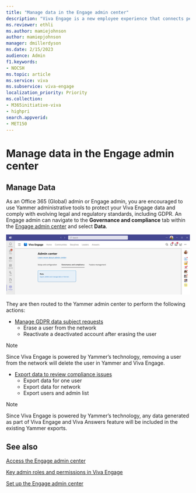 ```yaml
---
title: "Manage data in the Engage admin center"
description: "Viva Engage is a new employee experience that connects people across the company—wherever and whenever they work—so that everyone is included and engaged."
ms.reviewer: ethli
ms.author: mamiejohnson
author: mamiepjohnson
manager: dmillerdyson
ms.date: 2/15/2023
audience: Admin
f1.keywords:
- NOCSH
ms.topic: article
ms.service: viva
ms.subservice: viva-engage
localization_priority: Priority
ms.collection:  
- M365initiative-viva
- highpri
search.appverid:
- MET150
---
```


# Manage data in the Engage admin center

## Manage Data
As an Office 365 (Global) admin or Engage admin, you are encouraged to use Yammer administrative tools to protect your Viva Engage data and comply with evolving legal and regulatory standards, including GDPR. An Engage admin can navigate to the **Governance and compliance** tab within the [Engage admin center](/Viva/engage/eac-as-access-eac.md) and select **Data**.

![Image of the Data tab for administrative management in Viva Engage.](/Viva/media/engage/admin/manage-data-eac.png)

They are then routed to the Yammer admin center to perform the following actions:

- [Manage GDPR data subject requests](/yammer/manage-security-and-compliance/gdpr-requests-in-yammer-enterprise)
    - Erase a user from the network
    - Reactivate a deactivated account after erasing the user

>[!NOTE]
> Since Viva Engage is powered by Yammer’s technology, removing a user from the network will delete the user in Yammer and Viva Engage.

- [Export data to review compliance issues](/yammer/manage-security-and-compliance/export-yammer-enterprise-data)
    - Export data for one user
    - Export data for network
    - Export users and admin list

>[!NOTE]
> Since Viva Engage is powered by Yammer’s technology, any data generated as part of Viva Engage and Viva Answers feature will be included in the existing Yammer exports.

## See also

[Access the Engage admin center](/Viva/engage/eac-as-access-eac.md)

[Key admin roles and permissions in Viva Engage](/Viva/engage/eac-key-admin-roles-permissions.md)

[Set up the Engage admin center](/Viva/engage/eac-get-started.md)